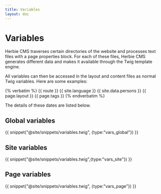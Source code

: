 ```yaml
---
title: Variables
layout: doc
---
```


# Variables

Herbie CMS traverses certain directories of the website and processes text files with a page properties block.
For each of these files, Herbie CMS generates different data and makes it available through the Twig template engine.

All variables can then be accessed in the layout and content files as normal Twig variables.
Here are some examples:

{% verbatim %}
    {{ route }}
    {{ site.language }}
    {{ site.data.persons }}
    {{ page.layout }}
    {{ page.tags }}
{% endverbatim %}

The details of these dates are listed below.

## Global variables

{{ snippet("@site/snippets/variables.twig", {type:"vars_global"}) }}


## Site variables

{{ snippet("@site/snippets/variables.twig",{type:"vars_site"}) }}


## Page variables

{{ snippet("@site/snippets/variables.twig", {type:"vars_page"}) }}
